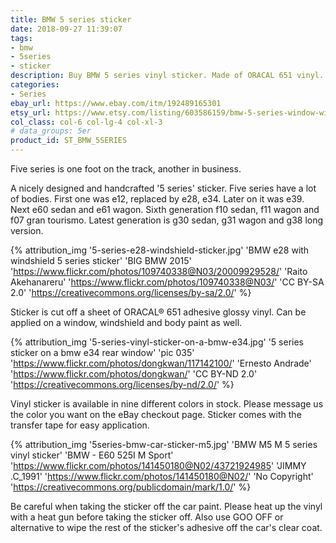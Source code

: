 ```yaml
---
title: BMW 5 series sticker
date: 2018-09-27 11:39:07
tags:
- bmw
- 5series
- sticker
description: Buy BMW 5 series vinyl sticker. Made of ORACAL 651 vinyl. Available in different colors.
categories:
- Series
ebay_url: https://www.ebay.com/itm/192489165301
etsy_url: https://www.etsy.com/listing/603586159/bmw-5-series-window-windshield-sticker
col_class: col-6 col-lg-4 col-xl-3
# data_groups: 5er
product_id:	ST_BMW_5SERIES
---
```


Five series is one foot on the track, another in business.

<!-- more -->
<!-- {% asset_img content-image bmw-5-series-vinyl-window-sticker.jpg 500 500 'BMW 5 series 5er vinyl sticker"BMW 5 series 5er vinyl sticker"' %} -->

A nicely designed and handcrafted '5 series' sticker. Five series have a lot of bodies. First one was e12, replaced by e28, e34. Later on it was e39. Next e60 sedan and e61 wagon. Sixth generation f10 sedan, f11 wagon and f07 gran tourismo. Latest generation is g30 sedan, g31 wagon and g38 long version.

{% attribution_img
  '5-series-e28-windshield-sticker.jpg'
  'BMW e28 with windshield 5 series sticker'
  'BIG BMW 2015'
  'https://www.flickr.com/photos/109740338@N03/20009929528/'
  'Raito Akehanareru'
  'https://www.flickr.com/photos/109740338@N03/'
  'CC BY-SA 2.0'
  'https://creativecommons.org/licenses/by-sa/2.0/'
%}

Sticker is cut off a sheet of ORACAL® 651 adhesive glossy vinyl. Can be applied on a window, windshield and body paint as well.

{% attribution_img
  '5-series-vinyl-sticker-on-a-bmw-e34.jpg'
  '5 series sticker on a bmw e34 rear window'
  'pic 035'
  'https://www.flickr.com/photos/dongkwan/117142100/'
  'Ernesto Andrade'
  'https://www.flickr.com/photos/dongkwan/'
  'CC BY-ND 2.0'
  'https://creativecommons.org/licenses/by-nd/2.0/'
%}

Vinyl sticker is available in nine different colors in stock. Please message us the color you want on the eBay checkout page. Sticker comes with the transfer tape for easy application.

{% attribution_img
  '5series-bmw-car-sticker-m5.jpg'
  'BMW M5 M 5 series vinyl sticker'
  'BMW - E60 525I M Sport'
  'https://www.flickr.com/photos/141450180@N02/43721924985'
  'JIMMY .C_1991'
  'https://www.flickr.com/photos/141450180@N02/'
  'No Copyright'
  'https://creativecommons.org/publicdomain/mark/1.0/'
%}

Be careful when taking the sticker off the car paint. Please heat up the vinyl with a heat gun before taking the sticker off. Also use GOO OFF or alternative to wipe the rest of the sticker's adhesive off the car's clear coat.
